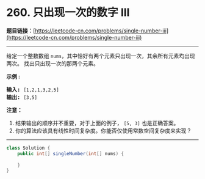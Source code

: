 # 260. 只出现一次的数字 III

**题目链接：**[https://leetcode-cn.com/problems/single-number-iii](https://leetcode-cn.com/problems/single-number-iii)

---

<div class="content__1Y2H">
 <div class="notranslate">
  <p>给定一个整数数组&nbsp;<code>nums</code>，其中恰好有两个元素只出现一次，其余所有元素均出现两次。 找出只出现一次的那两个元素。</p> 
  <p><strong>示例 :</strong></p> 
  <pre class="language-text"><strong>输入:</strong> <code>[1,2,1,3,2,5]</code>
<strong>输出:</strong> <code>[3,5]</code></pre> 
  <p><strong>注意：</strong></p> 
  <ol> 
   <li>结果输出的顺序并不重要，对于上面的例子，&nbsp;<code>[5, 3]</code>&nbsp;也是正确答案。</li> 
   <li>你的算法应该具有线性时间复杂度。你能否仅使用常数空间复杂度来实现？</li> 
  </ol> 
 </div>
</div>

---

```java
class Solution {
    public int[] singleNumber(int[] nums) {
        
    }
}
```
